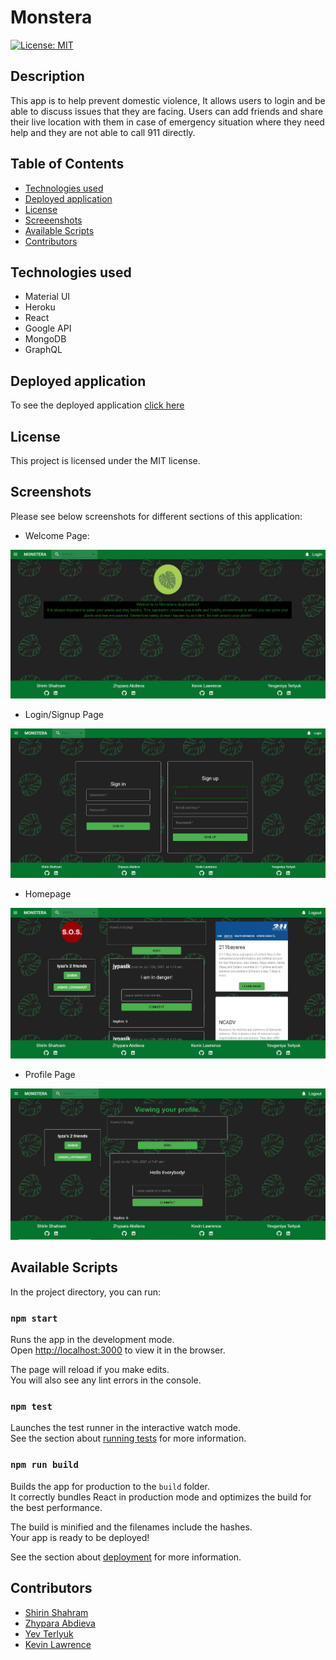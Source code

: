 # Monstera
  [![License: MIT](https://img.shields.io/badge/License-MIT-yellow.svg)](https://opensource.org/licenses/MIT)

## Description

This app is to help prevent domestic violence, It allows users to login and be able to discuss issues that they are facing. Users can add friends and share their live location with them in case of emergency situation where they need help and they are not able to call 911 directly.

 ## Table of Contents

  * [Technologies used](#technologies-used)
  * [Deployed application](#deployed-application)
  * [License](#license)
  * [Screeenshots](#screenshots)
  * [Available Scripts](#available-scripts)
  * [Contributors](#contributors)

## Technologies used

- Material UI
- Heroku
- React
- Google API
- MongoDB
- GraphQL

 ## Deployed application
 
To see the deployed application [click here](https://monstera2.herokuapp.com/)

 ## License

This project is licensed under the MIT license.

## Screenshots

Please see below screenshots for different sections of this application:

* Welcome Page:

![alt=welcome](./client/src/images/welcome.JPG)

* Login/Signup Page

![alt=login](./client/src/images/login.JPG)

* Homepage

![alt=homepage](./client/src/images/homepage.JPG)

* Profile Page

![alt=profile](./client/src/images/profile.JPG)

## Available Scripts

In the project directory, you can run:

### `npm start`

Runs the app in the development mode.\
Open [http://localhost:3000](http://localhost:3000) to view it in the browser.

The page will reload if you make edits.\
You will also see any lint errors in the console.

### `npm test`

Launches the test runner in the interactive watch mode.\
See the section about [running tests](https://facebook.github.io/create-react-app/docs/running-tests) for more information.

### `npm run build`

Builds the app for production to the `build` folder.\
It correctly bundles React in production mode and optimizes the build for the best performance.

The build is minified and the filenames include the hashes.\
Your app is ready to be deployed!

See the section about [deployment](https://facebook.github.io/create-react-app/docs/deployment) for more information.

## Contributors

* [Shirin Shahram](https://github.com/sshahram)
* [Zhypara Abdieva](https://github.com/jypara-git)
* [Yev Terlyuk](https://github.com/down-dive)
* [Kevin Lawrence](https://github.com/kingkevin05)
